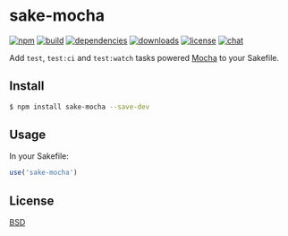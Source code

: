# sake-mocha

[![npm][npm-img]][npm-url]
[![build][build-img]][build-url]
[![dependencies][dependencies-img]][dependencies-url]
[![downloads][downloads-img]][downloads-url]
[![license][license-img]][license-url]
[![chat][chat-img]][chat-url]

Add `test`, `test:ci` and `test:watch` tasks powered [Mocha][mocha] to your
Sakefile.

## Install
```bash
$ npm install sake-mocha --save-dev
```

## Usage
In your Sakefile:

```javascript
use('sake-mocha')
```

## License
[BSD][license-url]

[mocha]:            https://mochajs.org
[build-img]:        https://img.shields.io/travis/sakejs/sake-mocha.svg
[build-url]:        https://travis-ci.org/sakejs/sake-mocha
[chat-img]:         https://badges.gitter.im/join-chat.svg
[chat-url]:         https://gitter.im/sakejs/hi
[coverage-img]:     https://coveralls.io/repos/sakejs/sake-mocha/badge.svg?branch=master&service=github
[coverage-url]:     https://coveralls.io/github/sakejs/sake-mocha?branch=master
[dependencies-img]: https://david-dm.org/sakejs/sake-mocha.svg
[dependencies-url]: https://david-dm.org/sakejs/sake-mocha
[downloads-img]:    https://img.shields.io/npm/dm/sake-mocha.svg
[downloads-url]:    http://badge.fury.io/js/sake-mocha
[license-img]:      https://img.shields.io/npm/l/sake-mocha.svg
[license-url]:      https://github.com/sakejs/sake-mocha/blob/master/LICENSE
[npm-img]:          https://img.shields.io/npm/v/sake-mocha.svg
[npm-url]:          https://www.npmjs.com/package/sake-mocha
